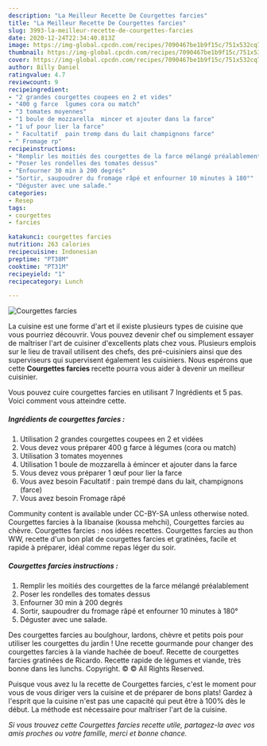```yaml
---
description: "La Meilleur Recette De Courgettes farcies"
title: "La Meilleur Recette De Courgettes farcies"
slug: 3993-la-meilleur-recette-de-courgettes-farcies
date: 2020-12-24T22:34:40.813Z
image: https://img-global.cpcdn.com/recipes/7090467be1b9f15c/751x532cq70/courgettes-farcies-photo-principale-de-la-recette.jpg
thumbnail: https://img-global.cpcdn.com/recipes/7090467be1b9f15c/751x532cq70/courgettes-farcies-photo-principale-de-la-recette.jpg
cover: https://img-global.cpcdn.com/recipes/7090467be1b9f15c/751x532cq70/courgettes-farcies-photo-principale-de-la-recette.jpg
author: Billy Daniel
ratingvalue: 4.7
reviewcount: 9
recipeingredient:
- "2 grandes courgettes coupees en 2 et vides"
- "400 g farce  lgumes cora ou match"
- "3 tomates moyennes"
- "1 boule de mozzarella  mincer et ajouter dans la farce"
- "1 uf pour lier la farce"
- " Facultatif  pain tremp dans du lait champignons farce"
- " Fromage rp"
recipeinstructions:
- "Remplir les moitiés des courgettes de la farce mélangé préalablement"
- "Poser les rondelles des tomates dessus"
- "Enfourner 30 min à 200 degrés"
- "Sortir, saupoudrer du fromage râpé et enfourner 10 minutes à 180°"
- "Déguster avec une salade."
categories:
- Resep
tags:
- courgettes
- farcies

katakunci: courgettes farcies 
nutrition: 263 calories
recipecuisine: Indonesian
preptime: "PT38M"
cooktime: "PT31M"
recipeyield: "1"
recipecategory: Lunch

---
```



![Courgettes farcies](https://img-global.cpcdn.com/recipes/7090467be1b9f15c/751x532cq70/courgettes-farcies-photo-principale-de-la-recette.jpg)

La cuisine est une forme d'art et il existe plusieurs types de cuisine que vous pourriez découvrir. Vous pouvez devenir chef ou simplement essayer de maîtriser l'art de cuisiner d'excellents plats chez vous. Plusieurs emplois sur le lieu de travail utilisent des chefs, des pré-cuisiniers ainsi que des superviseurs qui supervisent également les cuisiniers. Nous espérons que cette <strong> Courgettes farcies </strong> recette pourra vous aider à devenir un meilleur cuisinier.

<!--inarticleads1-->

Vous pouvez cuire courgettes farcies en utilisant 7 Ingrédients et 5 pas. Voici comment vous atteindre cette.

##### Ingrédients de courgettes farcies :

1. Utilisation 2 grandes courgettes coupees en 2 et vidées
1. Vous devez vous préparer 400 g farce à légumes (cora ou match)
1. Utilisation 3 tomates moyennes
1. Utilisation 1 boule de mozzarella à émincer et ajouter dans la farce
1. Vous devez vous préparer 1 œuf pour lier la farce
1. Vous avez besoin  Facultatif : pain trempé dans du lait, champignons (farce)
1. Vous avez besoin  Fromage râpé


Community content is available under CC-BY-SA unless otherwise noted. Courgettes farcies à la libanaise (koussa mehchi), Courgettes farcies au chèvre. Courgettes farcies : nos idées recettes. Courgettes farcies au thon WW, recette d&#39;un bon plat de courgettes farcies et gratinées, facile et rapide à préparer, idéal comme repas léger du soir. 

<!--inarticleads2-->

##### Courgettes farcies instructions :

1. Remplir les moitiés des courgettes de la farce mélangé préalablement
1. Poser les rondelles des tomates dessus
1. Enfourner 30 min à 200 degrés
1. Sortir, saupoudrer du fromage râpé et enfourner 10 minutes à 180°
1. Déguster avec une salade.


Des courgettes farcies au boulghour, lardons, chèvre et petits pois pour utiliser les courgettes du jardin ! Une recette gourmande pour changer des courgettes farcies à la viande hachée de boeuf. Recette de courgettes farcies gratinées de Ricardo. Recette rapide de légumes et viande, très bonne dans les lunchs. Copyright. © © All Rights Reserved. 

<!--inarticleads1-->

<p>
Puisque vous avez lu la recette de Courgettes farcies, c'est le moment pour vous de vous diriger vers la cuisine et de préparer de bons plats! Gardez à l'esprit que la cuisine n'est pas une capacité qui peut être à 100% dès le début. La méthode est nécessaire pour maîtriser l'art de la cuisine.
</p>

<p>
<i>Si vous trouvez cette Courgettes farcies recette utile, partagez-la avec vos amis proches ou votre famille, merci et bonne chance.</i>
</p>
